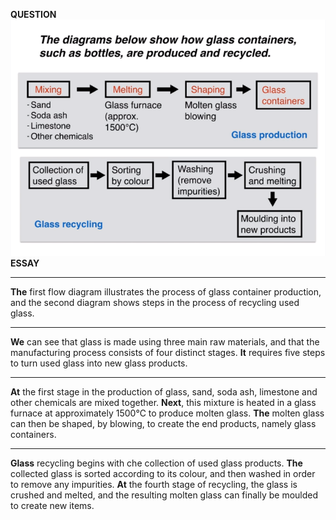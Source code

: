 **QUESTION**
![](../images/process.png)
**ESSAY**
***
**The** first flow diagram illustrates the process of glass container production, and the second diagram shows steps in the process of recycling used glass.
***
**We** can see that glass is made using three main raw materials, and that the manufacturing process consists of four distinct stages. **It** requires five steps to turn used glass into new glass products.
***
**At** the first stage in the production of glass, sand, soda ash, limestone and other chemicals are mixed together. **Next**, this mixture is heated in a glass furnace at approximately 1500℃ to produce molten glass. **The** molten glass can then be shaped, by blowing, to create the end products, namely glass containers.
***
**Glass** recycling begins with che collection of used glass products. **The** collected glass is sorted according to its colour, and then washed in order to remove any impurities. **At** the fourth stage of recycling, the glass is crushed and melted, and the resulting molten glass can finally be moulded to create new items.